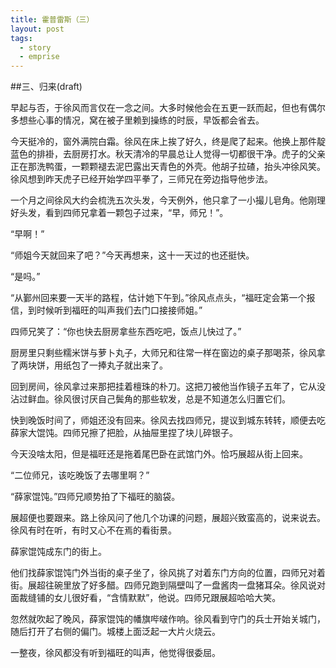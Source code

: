 ```yaml
---
title: 霍普雷斯（三）
layout: post
tags:
  - story
  - emprise
---
```



##三、归来(draft)

早起与否，于徐风而言仅在一念之间。大多时候他会在五更一跃而起，但也有偶尔多想些心事的情况，窝在被子里赖到操练的时辰，早饭都会省去。

今天挺冷的，窗外满院白霜。徐风在床上挨了好久，终是爬了起来。他换上那件靛蓝色的排褂，去厨房打水。秋天清冷的早晨总让人觉得一切都很干净。虎子的父亲正在那洗鸭蛋，一颗颗褪去泥巴露出天青色的外壳。他胡子拉碴，抬头冲徐风笑。徐风想到昨天虎子已经开始学四平拳了，三师兄在旁边指导他步法。

一个月之间徐风大约会梳洗五次头发，今天例外，他只拿了一小撮儿皂角。他刚理好头发，看到四师兄拿着一颗包子过来，“早，师兄！”。

“早啊！”

“师姐今天就回来了吧？”今天再想来，这十一天过的也还挺快。

“是吗。”

“从鄞州回来要一天半的路程，估计她下午到。”徐风点点头，“福旺定会第一个报信，到时候听到福旺的叫声我们去门口接接师姐。”

四师兄笑了：“你也快去厨房拿些东西吃吧，饭点儿快过了。”

厨房里只剩些糯米饼与萝卜丸子，大师兄和往常一样在窗边的桌子那喝茶，徐风拿了两块饼，用纸包了一捧丸子就出来了。

回到房间，徐风拿过来那把挂着檀珠的朴刀。这把刀被他当作镜子五年了，它从没沾过鲜血。徐风很讨厌自己鬓角的那些软发，总是不知道怎么归置它们。

快到晚饭时间了，师姐还没有回来。徐风去找四师兄，提议到城东转转，顺便去吃薛家大馄饨。四师兄擦了把脸，从抽屉里捏了块儿碎银子。

今天没啥太阳，但是福旺还是拖着尾巴卧在武馆门外。恰巧展超从街上回来。

“二位师兄，该吃晚饭了去哪里啊？”

“薛家馄饨。”四师兄顺势拍了下福旺的脑袋。

展超便也要跟来。路上徐风问了他几个功课的问题，展超兴致蛮高的，说来说去。徐风有时在听，有时又心不在焉的看街景。

薛家馄饨成东门的街上。

他们找薛家馄饨门外当街的桌子坐了，徐风挑了对着东门方向的位置，四师兄对着街。展超往碗里放了好多醋。四师兄跑到隔壁叫了一盘酱肉一盘猪耳朵。徐风说对面裁缝铺的女儿很好看，“含情默默”，他说。四师兄跟展超哈哈大笑。

忽然就吹起了晚风，薛家馄饨的幡旗哔啵作响。徐风看到守门的兵士开始关城门，随后打开了右侧的偏门。城楼上面泛起一大片火烧云。

一整夜，徐风都没有听到福旺的叫声，他觉得很委屈。


